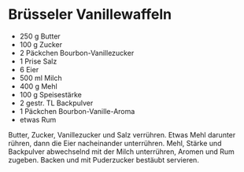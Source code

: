 Brüsseler Vanillewaffeln
========================

* 250 g Butter
* 100 g Zucker
* 2 Päckchen Bourbon-Vanillezucker
* 1 Prise Salz
* 6 Eier
* 500 ml Milch
* 400 g Mehl
* 100 g Speisestärke
* 2 gestr. TL Backpulver
* 1 Päckchen Bourbon-Vanille-Aroma
* etwas Rum

Butter, Zucker, Vanillezucker und Salz verrühren. Etwas Mehl darunter rühren,
dann die Eier nacheinander unterrühren. Mehl, Stärke und Backpulver abwechselnd
mit der Milch unterrühren, Aromen und Rum zugeben. Backen und mit Puderzucker
bestäubt servieren.